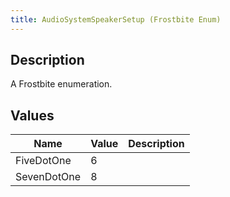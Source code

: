 ```yaml
---
title: AudioSystemSpeakerSetup (Frostbite Enum)
---
```

## Description

A Frostbite enumeration.

## Values

| Name        | Value | Description |
| ----------- | ----- | ----------- |
| FiveDotOne  | 6     |             |
| SevenDotOne | 8     |             |
